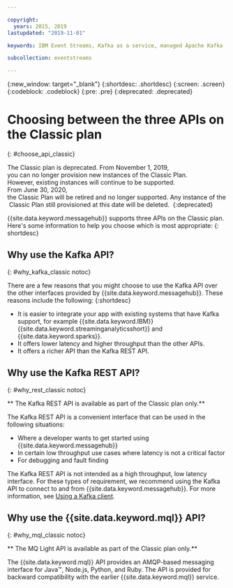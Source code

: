 ```yaml
---

copyright:
  years: 2015, 2019
lastupdated: "2019-11-01"

keywords: IBM Event Streams, Kafka as a service, managed Apache Kafka

subcollection: eventstreams

---
```


{:new_window: target="_blank"}
{:shortdesc: .shortdesc}
{:screen: .screen}
{:codeblock: .codeblock}
{:pre: .pre}
{:deprecated: .deprecated}


# Choosing between the three APIs on the Classic plan 
{: #choose_api_classic}

The Classic plan is deprecated. From November 1, 2019, you can no longer provision new instances of the Classic Plan. <br/>However, existing instances will continue to be supported.
From June 30, 2020, the Classic Plan will be retired and no longer supported. Any instance of the Classic Plan still provisioned at this date will be deleted. 
{:deprecated}

{{site.data.keyword.messagehub}} supports three APIs on the Classic plan. Here's some information to help you choose which is most appropriate:
{: shortdesc}

## Why use the Kafka API?
{: #why_kafka_classic notoc}

There are a few reasons that you might choose to use the Kafka API over the other interfaces provided by {{site.data.keyword.messagehub}}. These reasons include the following:
{:shortdesc}


* It is easier to integrate your app with existing systems that have Kafka support, for example {{site.data.keyword.IBM}} {{site.data.keyword.streaminganalyticsshort}} and {{site.data.keyword.sparks}}.
* It offers lower latency and higher throughput than the other APIs.
* It offers a richer API than the Kafka REST API.

## Why use the Kafka REST API?
{: #why_rest_classic notoc}

** The Kafka REST API is available as part of the Classic plan only.**
<br/>

The Kafka REST API is a convenient interface that can be used in the following situations:  

* Where a developer wants to get started using {{site.data.keyword.messagehub}}
* In certain low throughput use cases where latency is not a critical factor
* For debugging and fault finding

The Kafka REST API is not intended as a high throughput, low latency interface. ​For these types of requirement, we recommend using the Kafka API to connect to and from {{site.data.keyword.messagehub}}. For more information, see [Using a Kafka client](/docs/EventStreams?topic=eventstreams-kafka_using#kafka_using).

## Why use the {{site.data.keyword.mql}} API?
{: #why_mql_classic notoc}

** The MQ Light API is available as part of the Classic plan only.**
<br/>

The {{site.data.keyword.mql}} API provides an AMQP-based messaging interface for Java™, Node.js, Python, and Ruby. The API is provided for backward compatibility with the earlier {{site.data.keyword.mql}} service.











